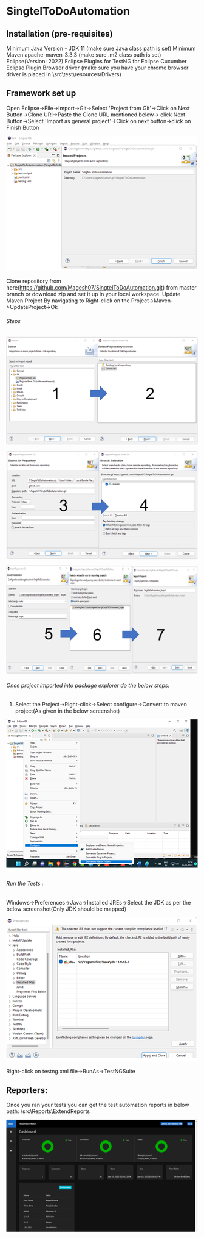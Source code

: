 # SingtelToDoAutomation

## Installation (pre-requisites)
Minimum Java Version - JDK 11 (make sure Java class path is set)
Minimum Maven apache-maven-3.3.3 (make sure .m2 class path is set)
Eclipse(Version: 2022)
Eclipse Plugins for
TestNG for Eclipse
Cucumber Eclipse Plugin
Browser driver (make sure you have your chrome browser driver is placed in  \src\test\resources\Drivers)

## Framework set up
Open Eclipse->File->Import->Git->Select 'Project from  Git'->Click on Next Button->Clone URI->Paste the Clone URL mentioned below->
click Next Button->Select 'Import as general project'->Click on next button->click on Finish Button

![This is an image](https://github.com/Magesh07/SingtelToDoAutomation/blob/master/ReadMeImages/FinishProject.png)

Clone repository from here(https://github.com/Magesh07/SingtelToDoAutomation.git) from master branch or download zip and set it up in your local workspace.
Update Maven Project By navigating to Right-click on the Project->Maven->UpdateProject->Ok

###### Steps

![This is an image](https://github.com/Magesh07/SingtelToDoAutomation/blob/master/ReadMeImages/3.Select_Repo_Source.png)

![This is an image](https://github.com/Magesh07/SingtelToDoAutomation/blob/master/ReadMeImages/2.SourceGit_Branch_Section.png)

![This is an image](https://github.com/Magesh07/SingtelToDoAutomation/blob/master/ReadMeImages/LocalDestToProject.png)



###### Once project imported into package explorer do  the below steps:
1. Select the Project->Right-click->Select configure->Convert to maven project(As given in the below screenshot)

![This is an image](https://github.com/Magesh07/SingtelToDoAutomation/blob/master/ReadMeImages/MavenProjectCovert.png)

###### Run the Tests :

Windows->Preferences->Java->Installed JREs->Select the JDK as per the below screenshot(Only JDK should be mapped)

![This is an image](https://github.com/Magesh07/SingtelToDoAutomation/blob/master/ReadMeImages/JDKMapping.png)

Right-click on testng.xml file->RunAs->TestNGSuite

## Reporters:
Once you ran your tests you can get the test automation reports in below path:
<ProjectFolder>\src\Reports\ExtendReports
 
![This is an image]( https://github.com/Magesh07/SingtelToDoAutomation/blob/master/ReadMeImages/ExtentReport.png)
